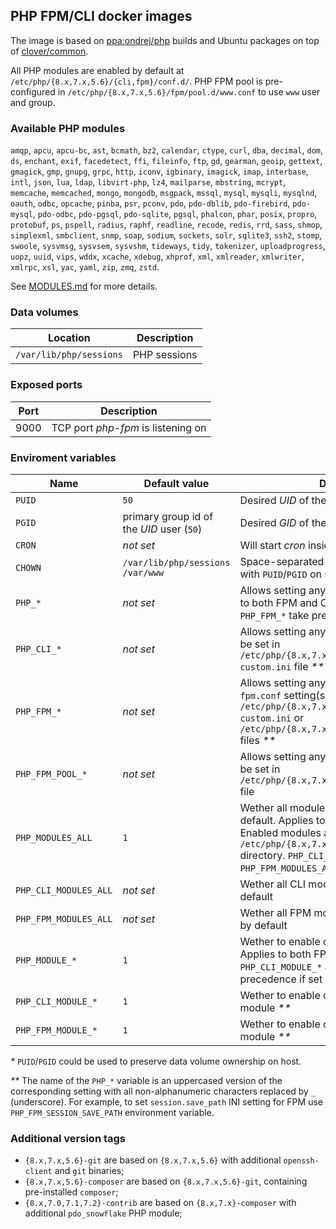 ## PHP FPM/CLI docker images

The image is based on [ppa:ondrej/php](https://launchpad.net/~ondrej/+archive/ubuntu/php) builds and Ubuntu packages on top of [clover/common](https://hub.docker.com/r/clover/common/).

All PHP modules are enabled by default at `/etc/php/{8.x,7.x,5.6}/{cli,fpm}/conf.d/`.
PHP FPM pool is pre-configured in `/etc/php/{8.x,7.x,5.6}/fpm/pool.d/www.conf` to use `www` user and group.

### Available PHP modules

`amqp`, `apcu`, `apcu-bc`, `ast`, `bcmath`, `bz2`, `calendar`, `ctype`, `curl`, `dba`, `decimal`, `dom`, `ds`,
`enchant`, `exif`, `facedetect`, `ffi`, `fileinfo`, `ftp`, `gd`, `gearman`, `geoip`, `gettext`, `gmagick`, `gmp`,
`gnupg`, `grpc`, `http`, `iconv`, `igbinary`, `imagick`, `imap`, `interbase`, `intl`, `json`, `lua`, `ldap`,
`libvirt-php`, `lz4`, `mailparse`, `mbstring`, `mcrypt`, `memcache`, `memcached`, `mongo`, `mongodb`, `msgpack`,
`mssql`, `mysql`, `mysqli`, `mysqlnd`, `oauth`, `odbc`, `opcache`, `pinba`, `psr`, `pconv`, `pdo`, `pdo-dblib`,
`pdo-firebird`, `pdo-mysql`, `pdo-odbc`, `pdo-pgsql`, `pdo-sqlite`, `pgsql`, `phalcon`, `phar`, `posix`, `propro`,
`protobuf`, `ps`, `pspell`, `radius`, `raphf`, `readline`, `recode`, `redis`, `rrd`, `sass`, `shmop`, `simplexml`,
`smbclient`, `snmp`, `soap`, `sodium`, `sockets`, `solr`, `sqlite3`, `ssh2`, `stomp`, `swoole`, `sysvmsg`, `sysvsem`,
`sysvshm`, `tideways`, `tidy`, `tokenizer`, `uploadprogress`, `uopz`, `uuid`, `vips`, `wddx`, `xcache`, `xdebug`,
`xhprof`, `xml`, `xmlreader`, `xmlwriter`, `xmlrpc`, `xsl`, `yac`, `yaml`, `zip`, `zmq`, `zstd`.

See [MODULES.md](https://github.com/alemax-xyz/php/blob/master/MODULES.md) for more details.

### Data volumes

| Location | Description
| -------- | -----------
| `/var/lib/php/sessions` | PHP sessions

### Exposed ports

| Port | Description
| ---- | -----------
| 9000 | TCP port _php-fpm_ is listening on

### Enviroment variables

| Name | Default value | Description
| ---- | ------------- | -----------
| `PUID` | `50` | Desired _UID_ of the process owner _*_
| `PGID` | primary group id of the _UID_ user (`50`) | Desired _GID_ of the process owner _*_
| `CRON` | _not set_ | Will start _cron_ inside the container if set to `1`
| `CHOWN` | `/var/lib/php/sessions /var/www` | Space-separated list of directories to _chown_ with `PUID`/`PGID` on start
| `PHP_*` | _not set_ | Allows setting any `php.ini` setting(s). Applies to both FPM and CLI. `PHP_CLI_*` and `PHP_FPM_*` take precedence if set _**_
| `PHP_CLI_*` | _not set_ | Allows setting any `php.ini` CLI setting(s). Will be set in `/etc/php/{8.x,7.x,5.6}/cli/conf.d/99-custom.ini` file _**_
| `PHP_FPM_*` | _not set_ | Allows setting any `php.ini` FPM or `php-fpm.conf` setting(s). Will be set in `/etc/php/{8.x,7.x,5.6}/fpm/conf.d/99-custom.ini` or `/etc/php/{8.x,7.x,5.6}/fpm/php-fpm.conf` files _**_
| `PHP_FPM_POOL_*` | _not set_ | Allows setting any FPM pool setting(s). Will be set in `/etc/php/{8.x,7.x,5.6}/fpm/pool.d/www.conf` file
| `PHP_MODULES_ALL` | `1` | Wether all modules should be enabled by default. Applies to both FPM and CLI. Enabled modules are symlinks in `/etc/php/{8.x,7.x,5.6}/{cli,fpm}/conf.d/` directory. `PHP_CLI_MODULES_ALL` and `PHP_FPM_MODULES_ALL` take precedence if set
| `PHP_CLI_MODULES_ALL` | _not set_ | Wether all CLI modules should be enabled by default
| `PHP_FPM_MODULES_ALL` | _not set_ | Wether all FPM modules should be enabled by default
| `PHP_MODULE_*` | `1` | Wether to enable or disable specific module. Applies to both FPM and CLI. `PHP_CLI_MODULE_*` and `PHP_FPM_MODULE_*` take precedence if set _**_
| `PHP_CLI_MODULE_*` | `1` | Wether to enable or disable specific CLI module _**_
| `PHP_FPM_MODULE_*` | `1` | Wether to enable or disable specific FPM module _**_

_*_ `PUID`/`PGID` could be used to preserve data volume ownership on host.

_**_ The name of the `PHP_*` variable is an uppercased version of the corresponding setting with all non-alphanumeric characters replaced by `_` (underscore).
For example, to set `session.save_path` INI setting for FPM use `PHP_FPM_SESSION_SAVE_PATH` environment variable.

### Additional version tags

 * `{8.x,7.x,5.6}-git` are based on `{8.x,7.x,5.6}` with additional `openssh-client` and `git` binaries;
 * `{8.x,7.x,5.6}-composer` are based on `{8.x,7.x,5.6}-git`, containing pre-installed `composer`;
 * `{8.x,7.0,7.1,7.2}-contrib` are based on `{8.x,7.x}-composer` with additional `pdo_snowflake` PHP module;
